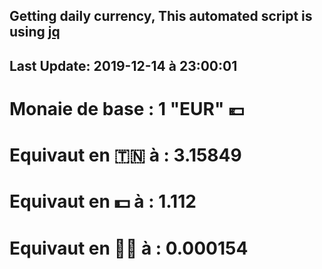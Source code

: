 ## Getting daily currency, This automated script is using [jq](https://stedolan.github.io/jq/)
## Last Update:  2019-12-14 à 23:00:01
 # Monaie de base : 1 "EUR" 💶 
 # Equivaut en 🇹🇳 à :  3.15849 
 # Equivaut en 💵 à : 1.112
 # Equivaut en 🐱‍💻 à :  0.000154
